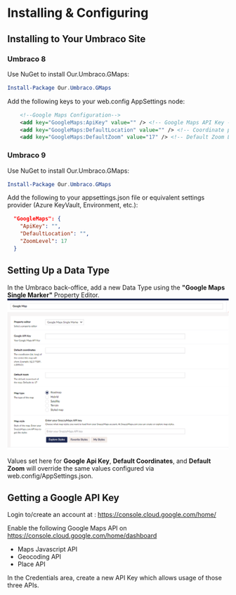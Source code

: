 # Installing & Configuring # 


## Installing to Your Umbraco Site

### Umbraco 8
Use NuGet to install Our.Umbraco.GMaps:  
```powershell
Install-Package Our.Umbraco.GMaps
```
Add the following keys to your web.config AppSettings node:

```xml
	<!--Google Maps Configuration-->
	<add key="GoogleMaps:ApiKey" value="" /> <!-- Google Maps API Key -->
	<add key="GoogleMaps:DefaultLocation" value="" /> <!-- Coordinate pair in the format lat,lng -->
	<add key="GoogleMaps:DefaultZoom" value="17" /> <!-- Default Zoom Level for the Maps Property Editor. -->
```


### Umbraco 9
Use NuGet to install Our.Umbraco.GMaps:  
```powershell
Install-Package Our.Umbraco.GMaps
```
Add the following to your appsettings.json file or equivalent settings provider (Azure KeyVault, Environment, etc.):

```json
  "GoogleMaps": {
    "ApiKey": "",
    "DefaultLocation": "",
    "ZoomLevel": 17
  }
```

## Setting Up a Data Type 

In the Umbraco back-office, add a new Data Type using the **"Google Maps Single Marker"** Property Editor.
![Back-office Data Type configuration screenshot](img/GMap_DataType_Config.png)

Values set here for **Google Api Key**, **Default Coordinates**, and **Default Zoom** will override the same values configured via web.config/AppSettings.json. 



## Getting a Google API Key

Login to/create an account at : https://console.cloud.google.com/home/

Enable the following Google Maps API on https://console.cloud.google.com/home/dashboard
- Maps Javascript API
- Geocoding API
- Place API

In the Credentials area, create a new API Key which allows usage of those three APIs. 